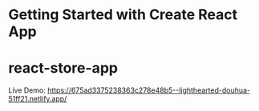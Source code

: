 # Getting Started with Create React App
# react-store-app

Live Demo: https://675ad3375238363c278e48b5--lighthearted-douhua-51ff21.netlify.app/
